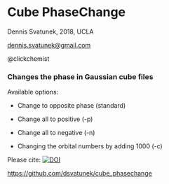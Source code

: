 # Cube PhaseChange


Dennis Svatunek, 2018, UCLA

dennis.svatunek@gmail.com

@clickchemist



### Changes the phase in Gaussian cube files


Available options:

* Change to opposite phase (standard)

* Change all to positive (-p)

* Change all to negative (-n)
* Changing the orbital numbers by adding 1000 (-c)



Please cite: [![DOI](https://zenodo.org/badge/154938710.svg)](https://zenodo.org/badge/latestdoi/154938710)


https://github.com/dsvatunek/cube_phasechange
